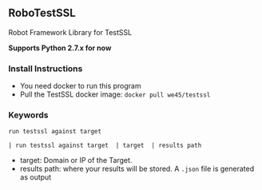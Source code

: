 ## RoboTestSSL
 Robot Framework Library for TestSSL


**Supports Python 2.7.x for now**

### Install Instructions
* You need docker to run this program
* Pull the TestSSL docker image: `docker pull we45/testssl`


### Keywords

`run testssl against target`

`| run testssl against target  | target  | results path `

* target: Domain or IP of the Target.
* results path: where your results will be stored. A `.json` file is generated as output
